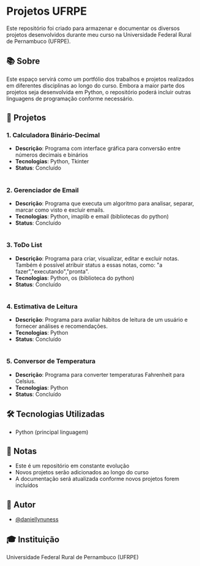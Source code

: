 # Projetos UFRPE

Este repositório foi criado para armazenar e documentar os diversos projetos desenvolvidos durante meu curso na Universidade Federal Rural de Pernambuco (UFRPE).

## 📚 Sobre

Este espaço servirá como um portfólio dos trabalhos e projetos realizados em diferentes disciplinas ao longo do curso. Embora a maior parte dos projetos seja desenvolvida em Python, o repositório poderá incluir outras linguagens de programação conforme necessário.

## 🚀 Projetos

### 1. Calculadora Binário-Decimal
- **Descrição**: Programa com interface gráfica para conversão entre números decimais e binários
- **Tecnologias**: Python, Tkinter
- **Status**: Concluído
#

### 2. Gerenciador de Email
- **Descrição**: Programa que executa um algoritmo para analisar, separar, marcar como visto e excluir emails.
- **Tecnologias**: Python, imaplib e email (bibliotecas do python)
- **Status**: Concluído
#

### 3. ToDo List
- **Descrição**: Programa para criar, visualizar, editar e excluir notas. Também é possível atribuir status a essas notas, como: "a fazer","executando","pronta".
- **Tecnologias**: Python, os (biblioteca do python)
- **Status**: Concluído
#

### 4. Estimativa de Leitura
- **Descrição**: Programa para avaliar hábitos de leitura de um usuário e fornecer análises e recomendações.
- **Tecnologias**: Python
- **Status**: Concluído
#

### 5. Conversor de Temperatura
- **Descrição**: Programa para converter temperaturas Fahrenheit para Celsius.
- **Tecnologias**: Python
- **Status**: Concluído

## 🛠️ Tecnologias Utilizadas

- Python (principal linguagem)

## 📝 Notas

- Este é um repositório em constante evolução
- Novos projetos serão adicionados ao longo do curso
- A documentação será atualizada conforme novos projetos forem incluídos

## 👤 Autor

- [@daniellynuness](https://github.com/daniellynuness)

## 🎓 Instituição

Universidade Federal Rural de Pernambuco (UFRPE)
